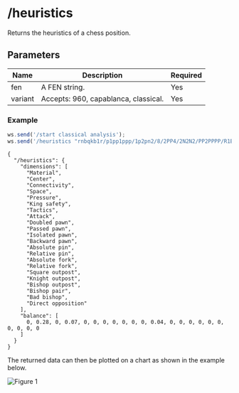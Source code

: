 # /heuristics

Returns the heuristics of a chess position.

## Parameters

| Name | Description | Required |
| ---- | ----------- | -------- |
| fen | A FEN string. | Yes |
| variant | Accepts: 960, capablanca, classical. | Yes |

### Example

```js
ws.send('/start classical analysis');
ws.send('/heuristics "rnbqkb1r/p1pp1ppp/1p2pn2/8/2PP4/2N2N2/PP2PPPP/R1BQKB1R b KQkq -" classical');
```

```text
{
  "/heuristics": {
    "dimensions": [
      "Material",
      "Center",
      "Connectivity",
      "Space",
      "Pressure",
      "King safety",
      "Tactics",
      "Attack",
      "Doubled pawn",
      "Passed pawn",
      "Isolated pawn",
      "Backward pawn",
      "Absolute pin",
      "Relative pin",
      "Absolute fork",
      "Relative fork",
      "Square outpost",
      "Knight outpost",
      "Bishop outpost",
      "Bishop pair",
      "Bad bishop",
      "Direct opposition"
    ],
    "balance": [
      0, 0.28, 0, 0.07, 0, 0, 0, 0, 0, 0, 0, 0.04, 0, 0, 0, 0, 0, 0, 0, 0, 0, 0
    ]
  }
}
```

The returned data can then be plotted on a chart as shown in the example below.

![Figure 1](https://raw.githubusercontent.com/chesslablab/chess-server/master/docs/heuristics_01.png)
